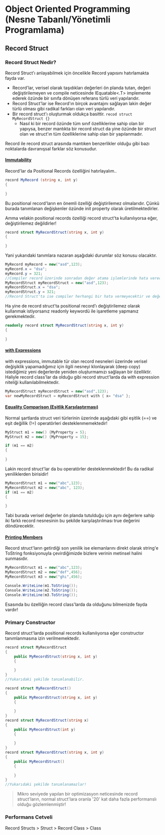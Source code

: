 # Object Oriented Programming (Nesne Tabanlı/Yönetimli Programlama)

## Record Struct



### Record Struct Nedir?

Record Struct'ı anlayabilmek için öncelikle Record yapısını hatırlamakta fayda var.

* Record'lar, verisel olarak taşıdıkları değerleri ön planda tutan, değeri değiştirilemeyen ve compile neticesinde IEquatable<.T> implemente ederek özünde bir sınıfa dönüşen referans türlü veri yapılarıdır.
* Record Struct'lar ise Record'ın birçok avantajını sağlayan lakin değer türlü olması gibi radikal farkları olan veri yapılarıdır.
* Bir record struct'ı oluşturmak oldukça basittir. `recod struct MyRecordStruct {}`
  * Nasıl ki bir record özünde tüm sınıf özelliklerine sahip olan bir yapıysa, benzer mantıkta bir record struct da yine özünde bir struct olan ve struct'ın tüm özelliklerine sahip olan bir yapılanmadır.

Record ile record struct arasında mantıken benzerlikler olduğu gibi bazı noktalarda davranışsal farklar söz konusudur. 

#### <u>Immutability</u>

Record'lar da Positional Records özelliğini hatırlayalım..

```csharp
record MyRecord (string x, int y)
{
    
}
```

Bu positional record'ların en önemli özelliği değiştirilemez olmalarıdır. Çünkü burada tanımlanan değişkenler özünde init property olarak üretilmektedirler.

Amma velakin positional records özelliği record struct'ta kullanılıyorsa eğer, değiştirilemez değildirler!

```csharp
record struct MyRecordStruct(string x, int y)
{
    
}
```

Yani yukarıdaki tanımlara nazaran aşağıdaki durumlar söz konusu olacaktır.

```csharp
MyRecord myRecord = new("asd",123);
myRecord.x = "dsa";
myRecord.y = 321;
//Compiler record üzerinde sonradan değer atama işlemlerinde hata verecektir.
MyRecordStruct myRecordStruct = new("asd",123);
myRecordStruct.x = "dsa";
myRecordStruct.y = 321;
//Record Struct'ta ise compiler herhangi bir hata vermeyecektir ve değer atamaları gerçekleşebilir.
```

Ha yine de record struct'ta positional record'ı değiştirilemez olarak kullanmak istiyorsanız readonly keywordü ile işaretleme yapmanız gerekmektedir.

```csharp
readonly record struct MyRecordStruct(string x, int y)
{
    
}
```



#### <u>with Expressions</u>

with expressions, immutable tür olan record nesneleri üzerinde verisel değişiklik yapamadığımız için ilgili nesneyi klonlayarak (deep copy) istediğimiz yeni değerlerde yeniden oluşturmamızı sağlayan bir özelliktir. Haliyle record class'lar da olduğu gibi record struct'larda da with expression niteliği kullanılabilmektedir.

```csharp
MyRecordStruct myRecordStruct = new("asd",123);
var newMyRecordStruct = myRecordStruct with { x= "dsa" };
```



#### <u>Equality Comparison (Eşitlik Karşılaştırması)</u>

Normal şartlarda struct veri türlerinin üzerinde aşağıdaki gibi eşitlik (==) ve eşit değillik (!=) operatörleri desteklenmemektedir!

```csharp
MyStruct m1 = new() {MyProperty = 5};
MyStruct m2 = new() {MyProperty = 15};

if (m1 == m2)
{
    
}
```

Lakin record struct'lar da bu operatörler desteklenmektedir! Bu da radikal yeniliklerden birisidir!

```csharp
MyRecordStruct m1 = new("abc",123);
MyRecordStruct m2 = new("abc", 123);
if (m1 == m2)
{
    
}
```

Tabi burada verisel değerler ön planda tutulduğu için aynı değerlere sahip iki farklı record nesnesinin bu şekilde karşılaştırılması true değerini döndürecektir.



#### <u>Printing Members</u>

Record struct'ların getirdiği son yenilik ise elemanlarını direkt olarak string'e ToString fonksiyonuyla çevirdiğimizde bizlere verinin metinsel halini sunmasıdır.

```csharp
MyRecordStruct m1 = new("abc",123);
MyRecordStruct m2 = new("def",456);
MyRecordStruct m3 = new("ghı",456);

Console.WriteLine(m1.ToString());
Console.WriteLine(m2.ToString());
Console.WriteLine(m3.ToString());
```

Esasında bu özelliğin record class'larda da olduğunu bilmenizde fayda vardır!



### Primary Constructor

Record struct'larda positional records kullanılıyorsa eğer constructor tanımlanmasına izin verilmemektedir.

```csharp
record struct MyRecordStruct
{
    public MyRecordStruct(string x, int y)
    {
        
    }
}
//Yukarıdaki şekilde tanımlanabilir.
```

```csharp
record struct MyRecordStruct()
{
    public MyRecordStruct(string x, int y)
    {
        
    }
}
record struct MyRecordStruct(string x)
{
    public MyRecordStruct(int y)
    {
        
    }
}
record struct MyRecordStruct(string x, int y)
{
    public MyRecordStruct()
    {
        
    }
}
//Yukarıdaki şekilde tanımlanamazlar!
```

> Mikro seviyede yapılan bir optimizasyon neticesinde record struct'ların, normal struct'lara oranla '20' kat daha fazla performanslı olduğu gözlemlenmiştir!



### Performans Cetveli

Record Structs > Struct > Record Class > Class